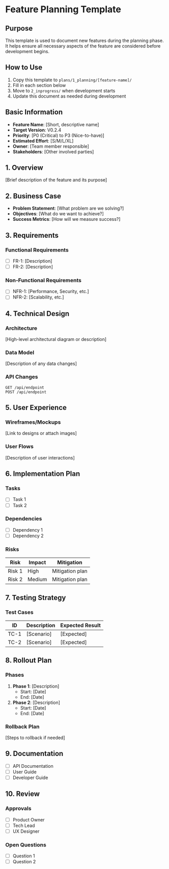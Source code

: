 # Feature Planning Template

## Purpose
This template is used to document new features during the planning phase. It helps ensure all necessary aspects of the feature are considered before development begins.

## How to Use
1. Copy this template to `plans/1_planning/[feature-name]/`
2. Fill in each section below
3. Move to `2_inprogress/` when development starts
4. Update this document as needed during development

## Basic Information
- **Feature Name**: [Short, descriptive name]
- **Target Version**: V0.2.4
- **Priority**: [P0 (Critical) to P3 (Nice-to-have)]
- **Estimated Effort**: [S/M/L/XL]
- **Owner**: [Team member responsible]
- **Stakeholders**: [Other involved parties]

## 1. Overview
[Brief description of the feature and its purpose]

## 2. Business Case
- **Problem Statement**: [What problem are we solving?]
- **Objectives**: [What do we want to achieve?]
- **Success Metrics**: [How will we measure success?]

## 3. Requirements
### Functional Requirements
- [ ] FR-1: [Description]
- [ ] FR-2: [Description]

### Non-Functional Requirements
- [ ] NFR-1: [Performance, Security, etc.]
- [ ] NFR-2: [Scalability, etc.]

## 4. Technical Design
### Architecture
[High-level architectural diagram or description]

### Data Model
[Description of any data changes]

### API Changes
```
GET /api/endpoint
POST /api/endpoint
```

## 5. User Experience
### Wireframes/Mockups
[Link to designs or attach images]

### User Flows
[Description of user interactions]

## 6. Implementation Plan
### Tasks
- [ ] Task 1
- [ ] Task 2

### Dependencies
- [ ] Dependency 1
- [ ] Dependency 2

### Risks
| Risk | Impact | Mitigation |
|------|--------|------------|
| Risk 1 | High | Mitigation plan |
| Risk 2 | Medium | Mitigation plan |

## 7. Testing Strategy
### Test Cases
| ID | Description | Expected Result |
|----|-------------|-----------------|
| TC-1 | [Scenario] | [Expected] |
| TC-2 | [Scenario] | [Expected] |

## 8. Rollout Plan
### Phases
1. **Phase 1**: [Description]
   - Start: [Date]
   - End: [Date]
2. **Phase 2**: [Description]
   - Start: [Date]
   - End: [Date]

### Rollback Plan
[Steps to rollback if needed]

## 9. Documentation
- [ ] API Documentation
- [ ] User Guide
- [ ] Developer Guide

## 10. Review
### Approvals
- [ ] Product Owner
- [ ] Tech Lead
- [ ] UX Designer

### Open Questions
- [ ] Question 1
- [ ] Question 2
